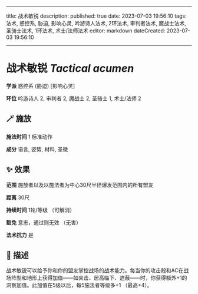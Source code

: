 
---
title: 战术敏锐
description: 
published: true
date: 2023-07-03 19:56:10
tags: 法术, 惑控系, 胁迫, 影响心灵, 吟游诗人法术, 2环法术, 审判者法术, 魔战士法术, 圣骑士法术, 1环法术, 术士/法师法术
editor: markdown
dateCreated: 2023-07-03 19:56:10

---

# **战术敏锐** *Tactical acumen*

**学派** 惑控系 (胁迫) \[影响心灵\] 

**环位** 吟游诗人 2, 审判者 2, 魔战士 2, 圣骑士 1, 术士/法师 2

## 🪄 施放

**施法时间** 1 标准动作

**成分** 语言, 姿势, 材料, 圣徽

## ✨ 效果  

**范围** 施放者以及以施法者为中心30尺半径爆发范围内的所有盟友

**距离** 30尺  

**持续时间** 1轮/等级 （可解消） 

**豁免** 意志，通过则无效 （无害）

**法术抗力** 是

## 📖 描述

战术敏锐可以给予你和你的盟友掌控战场的战术能力。每当你的攻击骰和AC在战场阵型和地形上获得加值——如夹击、居高临下、遮蔽——时，你获得额外+1的洞察加值。此加值在5级以后，每5施法者等级多+1 （最高+4）。
    